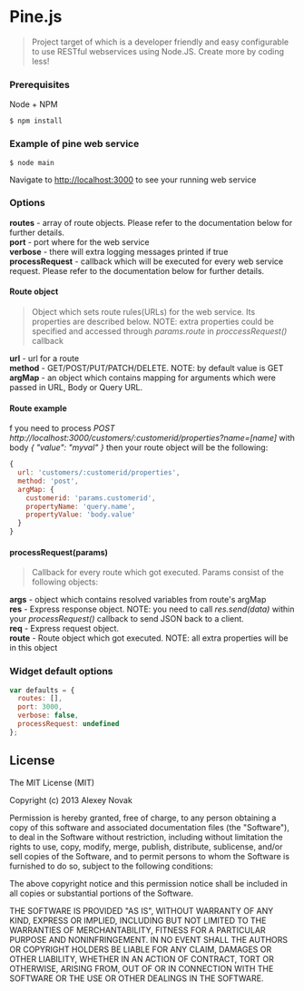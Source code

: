 Pine.js
========

> Project target of which is a developer friendly and easy configurable to use RESTful webservices using Node.JS. Create more by coding less!

### Prerequisites

Node + NPM

```
$ npm install
```

### Example of pine web service

```
$ node main
```

Navigate to [http://localhost:3000](http://localhost:3000) to see your running web service

### Options

**routes** - array of route objects. Please refer to the documentation below for further details.  
**port** - port where for the web service  
**verbose** - there will extra logging messages printed if true  
**processRequest** - callback which will be executed for every web service request. Please refer to the documentation below for further details.  

#### Route object

> Object which sets route rules(URLs) for the web service. Its properties are described below. NOTE: extra properties could be specified and accessed through _params.route_ in _proccessRequest()_ callback

**url** - url for a route  
**method** - GET/POST/PUT/PATCH/DELETE. NOTE: by default value is GET
**argMap** - an object which contains mapping for arguments which were passed in URL, Body or Query URL.  

#### Route example

f you need to process _POST http://localhost:3000/customers/:customerid/properties?name=[name]_ with body _{ "value": "myval" }_ then your route object will be the following:

```javascript
{
  url: 'customers/:customerid/properties',
  method: 'post',
  argMap: {
    customerid: 'params.customerid',
    propertyName: 'query.name',
    propertyValue: 'body.value'
  }
}
```

#### processRequest(params)

> Callback for every route which got executed. Params consist of the following objects:

**args** - object which contains resolved variables from route's argMap  
**res** - Express response object. NOTE: you need to call _res.send(data)_ within your _processRequest()_ callback to send JSON back to a client.  
**req** - Express request object.  
**route** - Route object which got executed. NOTE: all extra properties will be in this object  

### Widget default options

```javascript
var defaults = {
  routes: [],
  port: 3000,
  verbose: false,
  processRequest: undefined
};
```

## License
The MIT License (MIT)

Copyright (c) 2013 Alexey Novak

Permission is hereby granted, free of charge, to any person obtaining a copy of
this software and associated documentation files (the "Software"), to deal in
the Software without restriction, including without limitation the rights to
use, copy, modify, merge, publish, distribute, sublicense, and/or sell copies of
the Software, and to permit persons to whom the Software is furnished to do so,
subject to the following conditions:

The above copyright notice and this permission notice shall be included in all
copies or substantial portions of the Software.

THE SOFTWARE IS PROVIDED "AS IS", WITHOUT WARRANTY OF ANY KIND, EXPRESS OR
IMPLIED, INCLUDING BUT NOT LIMITED TO THE WARRANTIES OF MERCHANTABILITY, FITNESS
FOR A PARTICULAR PURPOSE AND NONINFRINGEMENT. IN NO EVENT SHALL THE AUTHORS OR
COPYRIGHT HOLDERS BE LIABLE FOR ANY CLAIM, DAMAGES OR OTHER LIABILITY, WHETHER
IN AN ACTION OF CONTRACT, TORT OR OTHERWISE, ARISING FROM, OUT OF OR IN
CONNECTION WITH THE SOFTWARE OR THE USE OR OTHER DEALINGS IN THE SOFTWARE.